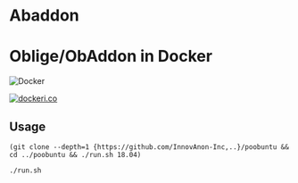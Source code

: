 # Abaddon
Oblige/ObAddon in Docker
=====

![Docker](https://github.com/InnovAnon-Inc/Abaddon/workflows/Docker/badge.svg)

[![dockeri.co](https://dockeri.co/image/innovanon/abaddon)](https://hub.docker.com/r/innovanon/abaddon/)

## Usage

`(git clone --depth=1 {https://github.com/InnovAnon-Inc,..}/poobuntu && cd ../poobuntu && ./run.sh 18.04)`

`./run.sh`
